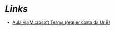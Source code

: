 # _Links_

- [Aula via Microsoft Teams (requer conta da UnB)](https://web.microsoftstream.com/video/e5cd72e2-e09b-43da-944f-6efcbc9e8c22)
